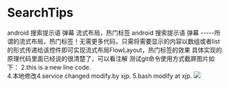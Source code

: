 # SearchTips
android 搜索提示语 弹幕 流式布局，热门标签
android 搜索提示语 弹幕 -----所谓的流式布局，热门标签！无需更多代码，只需将需要显示的内容以数组或者list的形式传递给该控件即可实现流式布局FlowLayout，热门标签的效果
具体实现的原理代码里面已经说的很清楚了，可以看注解
测试git命令使用方式截屏图片如下：
2.this is a new line code.  
4.本地修改4.service changed modify.by xjp.
5.bash modify at xjp.
![](https://github.com/xujinping/SearchTips/blob/master/app/src/main/raw/screenShot.png)
